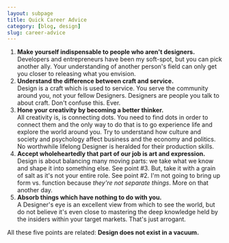 ```yaml
---
layout: subpage
title: Quick Career Advice
category: [blog, design]
slug: career-advice
---
```

1. **Make yourself indispensable to people who aren't designers.**  
Developers and entrepreneurs have been my soft-spot, but you can pick another ally. Your understanding of another person's field can only get you closer to releasing what you envision.
2. **Understand the difference between craft and service.**  
Design is a craft which is used to service. You serve the community around you, not your fellow Designers. Designers are people you talk to about craft. Don't confuse this. Ever.
3. **Hone your creativity by becoming a better thinker.**  
All creativity is, is connecting dots. You need to find dots in order to connect them and the only way to do that is to go experience life and explore the world around you. Try to understand how culture and society and psychology affect business and the economy and politics. No worthwhile lifelong Designer is heralded for their production skills.
4. **Accept wholeheartedly that part of our job is art and expression.**  
Design is about balancing many moving parts: we take what we know and shape it into something else. See point #3. But, take it with a grain of salt as it's not your entire role. See point #2. I'm not going to bring up form vs. function because *they're not separate things*. More on that another day.
5. **Absorb things which have nothing to do with you.**  
A Designer's eye is an excellent view from which to see the world, but do not believe it's even close to mastering the deep knowledge held by the insiders within your target markets. That's just arrogant.

All these five points are related: **Design does not exist in a vacuum.**